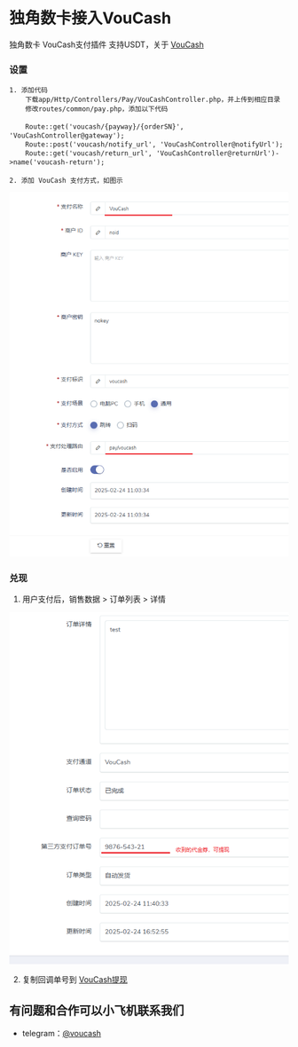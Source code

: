 # 独角数卡接入VouCash
独角数卡 VouCash支付插件 支持USDT，关于 [VouCash](https://github.com/voucash/voucash)

### 设置
```
1. 添加代码
    下载app/Http/Controllers/Pay/VouCashController.php，并上传到相应目录
    修改routes/common/pay.php，添加以下代码

    Route::get('voucash/{payway}/{orderSN}', 'VouCashController@gateway');
    Route::post('voucash/notify_url', 'VouCashController@notifyUrl');
    Route::get('voucash/return_url', 'VouCashController@returnUrl')->name('voucash-return');
    
2. 添加 VouCash 支付方式，如图示
```
![独角数卡支付设置](https://raw.githubusercontent.com/voucash/learncoins/master/images/voucash.png)


### 兑现
1. 用户支付后，销售数据 > 订单列表 > 详情

![独角数卡支付成功](https://raw.githubusercontent.com/voucash/learncoins/master/images/voucash_2.png)

2. 复制回调单号到 [VouCash提现](https://voucash.com/cn/redeem)

## 有问题和合作可以小飞机联系我们
 - telegram：[@voucash](https://t.me/voucash)